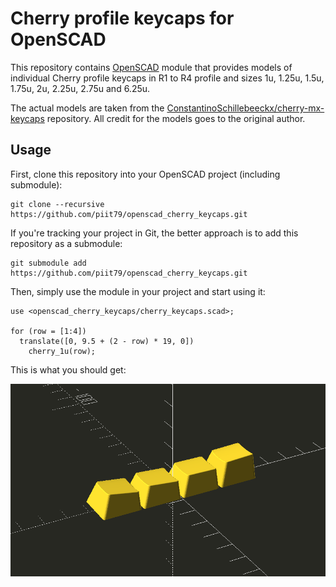 # Cherry profile keycaps for OpenSCAD
This repository contains [OpenSCAD](https://www.openscad.org/) module that provides models of individual
Cherry profile keycaps in R1 to R4 profile and sizes 1u, 1.25u, 1.5u, 1.75u,
2u, 2.25u, 2.75u and 6.25u.

The actual models are taken from the [ConstantinoSchillebeeckx/cherry-mx-keycaps](https://github.com/ConstantinoSchillebeeckx/cherry-mx-keycaps/tree/thick-wall)
repository. All credit for the models goes to the original author.

## Usage
First, clone this repository into your OpenSCAD project (including submodule):
```
git clone --recursive https://github.com/piit79/openscad_cherry_keycaps.git
```

If you're tracking your project in Git, the better approach is to
add this repository as a submodule:
```
git submodule add https://github.com/piit79/openscad_cherry_keycaps.git
```

Then, simply use the module in your project and start using it:
```
use <openscad_cherry_keycaps/cherry_keycaps.scad>;

for (row = [1:4])
  translate([0, 9.5 + (2 - row) * 19, 0])
    cherry_1u(row);
```

This is what you should get:

![OpenSCAD Demo](https://github.com/piit79/openscad_cherry_keycaps/raw/master/images/openscad-demo.png)
